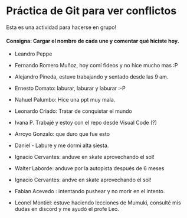 # Práctica de Git para ver conflictos 

Esta es una actividad para hacerse en grupo! 

#### Consigna: Cargar el nombre de cada une y comentar qué hiciste hoy.

- Leandro Peppe
- Fernando Romero Muñoz, hoy comí fideos y no hice mucho mas :P
- Alejandro Pineda, estuve trabajando y sentado desde las 9 am.
- Ernesto Domato: laburar, laburar y laburar :-P
- Nahuel Palumbo: Hice una ppt muy mala.
- Leonardo Criado: Tratar de conquistar el mundo 
- Ivana P. Trabajé y estoy con el repo desde Visual Code (?)
- Arroyo Gonzalo: que duro que fue esto
- Daniel - Labure y me dormi alta siesta.

- Ignacio Cervantes: anduve en skate aprovechando el sol!
- Walter Laborde: anduve por la autopista después de 6 meses

- Ignacio Cervantes: andve en skate aprovechando el sol!
- Fabian Acevedo :  intentando pushear y no morir en el intento.

- Leonel Montiel: estuve haciendo lecciones de Mumuki, consulté mis dudas en discord y me ayudó
el profe Leo.